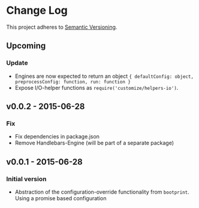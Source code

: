 # Change Log

This project adheres to [Semantic Versioning](http://semver.org/).

## Upcoming
### Update

- Engines are now expected to return an object `{ defaultConfig: object, preprocessConfig: function, run: function }`
- Expose I/O-helper functions as `require('customize/helpers-io')`.

## v0.0.2 - 2015-06-28
### Fix

- Fix dependencies in package.json
- Remove Handlebars-Engine (will be part of a separate package)

## v0.0.1 - 2015-06-28
### Initial version

- Abstraction of the configuration-override functionality from `bootprint`.
  Using a promise based configuration
